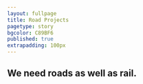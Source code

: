 ```yaml
---
layout: fullpage
title: Road Projects
pagetype: story
bgcolor: C89BF6
published: true
extrapadding: 100px
---
```


## We need roads as well as rail. 
